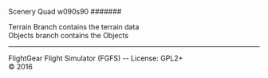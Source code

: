 Scenery Quad 
w090s90
#######
 
Terrain Branch contains the terrain data <br>
Objects branch contains the Objects
 
***
 
FlightGear Flight Simulator (FGFS) -- License: GPL2+ <br>
:copyright: 2016
